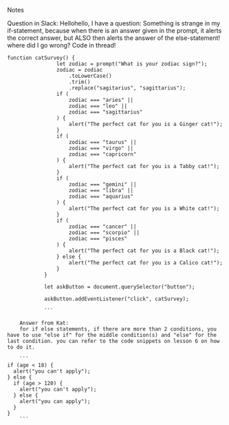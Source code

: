 Notes

Question in Slack:
Hellohello, I have a question:
Something is strange in my if-statement, because when there is an answer given in the prompt, it alerts the correct answer, but ALSO then alerts the answer of the else-statement! where did I go wrong?
Code in thread!

````
function catSurvey() {
                let zodiac = prompt("What is your zodiac sign?");
                zodiac = zodiac
                    .toLowerCase()
                    .trim()
                    .replace("sagitarius", "sagittarius");
                if (
                    zodiac === "aries" ||
                    zodiac === "leo" ||
                    zodiac === "sagittarius"
                ) {
                    alert("The perfect cat for you is a Ginger cat!");
                }
                if (
                    zodiac === "taurus" ||
                    zodiac === "virgo" ||
                    zodiac === "capricorn"
                ) {
                    alert("The perfect cat for you is a Tabby cat!");
                }
                if (
                    zodiac === "gemini" ||
                    zodiac === "libra" ||
                    zodiac === "aquarius"
                ) {
                    alert("The perfect cat for you is a White cat!");
                }
                if (
                    zodiac === "cancer" ||
                    zodiac === "scorpio" ||
                    zodiac === "pisces"
                ) {
                    alert("The perfect cat for you is a Black cat!");
                } else {
                    alert("The perfect cat for you is a Calico cat!");
                }
            }

            let askButton = document.querySelector("button");

            askButton.addEventListener("click", catSurvey);

            ```

    Answer from Kat:
    for if else statements, if there are more than 2 conditions, you have to use "else if" for the middle condition(s) and "else" for the last condition. you can refer to the code snippets on lesson 6 on how to do it.

    ```
if (age < 18) {
  alert("you can't apply");
} else {
  if (age > 120) {
    alert("you can't apply");
  } else {
    alert("you can apply");
  }
}
    ```



